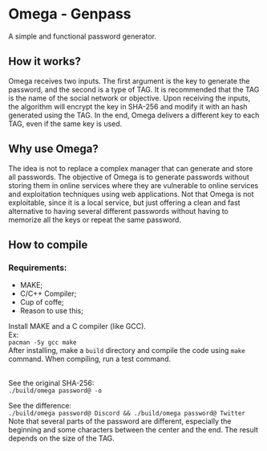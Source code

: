 # Omega - Genpass
A simple and functional password generator.

## How it works?
Omega receives two inputs. The first argument is the key to generate the password, and the second is a type of TAG. It is recommended that the TAG is the name of the social network or objective. Upon receiving the inputs, the algorithm will encrypt the key in SHA-256 and modify it with an hash generated using the TAG. In the end, Omega delivers a different key to each TAG, even if the same key is used.

## Why use Omega?
The idea is not to replace a complex manager that can generate and store all passwords. The objective of Omega is to generate passwords without storing them in online services where they are vulnerable to online services and exploitation techniques using web applications. Not that Omega is not exploitable, since it is a local service, but just offering a clean and fast alternative to having several different passwords without having to memorize all the keys or repeat the same password.

## How to compile

### Requirements:
* MAKE;
* C/C++ Compiler;
* Cup of coffe;
* Reason to use this;

Install MAKE and a C compiler (like GCC). <br>
Ex: <br>
`pacman -Sy gcc make` <br>
After installing, make a `build` directory and compile the code using `make` command. When compiling, run a test command. <br> <br>

See the original SHA-256: <br>
`./build/omega password@ -o`

See the difference: <br>
`./build/omega password@ Discord && ./build/omega password@ Twitter` <br>
Note that several parts of the password are different, especially the beginning and some characters between the center and the end. The result depends on the size of the TAG.
